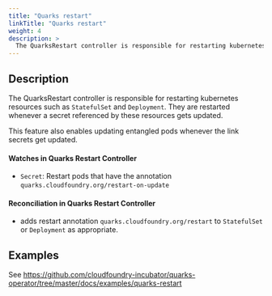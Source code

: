 ```yaml
---
title: "Quarks restart"
linkTitle: "Quarks restart"
weight: 4
description: >
  The QuarksRestart controller is responsible for restarting kubernetes resources such as `StatefulSet` and `Deployment`.
---
```


## Description

The QuarksRestart controller is responsible for restarting kubernetes resources such as `StatefulSet` and `Deployment`. They are restarted whenever a secret referenced by these resources gets updated.

This feature also enables updating entangled pods whenever the link secrets get updated.

#### Watches in Quarks Restart Controller

- `Secret`: Restart pods that have the annotation `quarks.cloudfoundry.org/restart-on-update`

#### Reconciliation in Quarks Restart Controller

- adds restart annotation `quarks.cloudfoundry.org/restart` to `StatefulSet` or `Deployment` as appropriate.


## Examples

See https://github.com/cloudfoundry-incubator/quarks-operator/tree/master/docs/examples/quarks-restart
